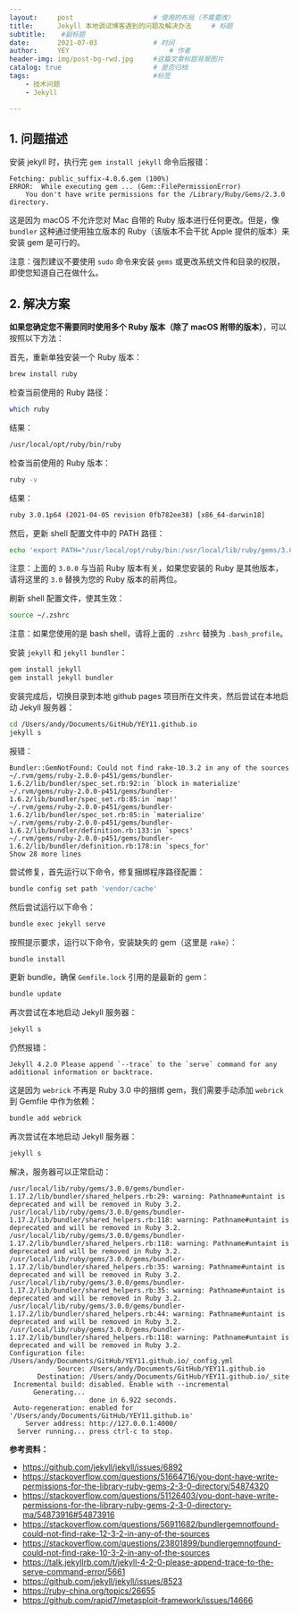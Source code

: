 ```yaml
---
layout:     post   				    # 使用的布局（不需要改）
title:      Jekyll 本地调试博客遇到的问题及解决办法   	# 标题 
subtitle:    #副标题
date:       2021-07-03 				# 时间
author:     YEY 						# 作者
header-img: img/post-bg-rwd.jpg 	#这篇文章标题背景图片
catalog: true 						# 是否归档
tags:								#标签
    - 技术问题
    - Jekyll

---
```


## 1. 问题描述

安装 jekyll 时，执行完 `gem install jekyll` 命令后报错：

```
Fetching: public_suffix-4.0.6.gem (100%)
ERROR:  While executing gem ... (Gem::FilePermissionError)
    You don't have write permissions for the /Library/Ruby/Gems/2.3.0 directory.
```

这是因为 macOS 不允许您对 Mac 自带的 Ruby 版本进行任何更改。但是，像 `bundler` 这种通过使用独立版本的 Ruby（该版本不会干扰 Apple 提供的版本）来安装 gem 是可行的。

注意：强烈建议不要使用 `sudo` 命令来安装 `gems` 或更改系统文件和目录的权限，即使您知道自己在做什么。

## 2. 解决方案

**如果您确定您不需要同时使用多个 Ruby 版本（除了 macOS 附带的版本）**，可以按照以下方法：

首先，重新单独安装一个 Ruby 版本：

```bash
brew install ruby
```

检查当前使用的 Ruby 路径：

```bash
which ruby
```

结果：

```bash
/usr/local/opt/ruby/bin/ruby
```

检查当前使用的 Ruby 版本：

```bash
ruby -v
```

结果：

```bash
ruby 3.0.1p64 (2021-04-05 revision 0fb782ee38) [x86_64-darwin18]
```

然后，更新 shell 配置文件中的 PATH 路径：

```bash
echo 'export PATH="/usr/local/opt/ruby/bin:/usr/local/lib/ruby/gems/3.0.0/bin:$PATH"' >> ~/.zshrc
```

注意：上面的 `3.0.0` 与当前 Ruby 版本有关，如果您安装的 Ruby 是其他版本，请将这里的 `3.0` 替换为您的 Ruby 版本的前两位。

刷新 shell 配置文件，使其生效：

```bash
source ~/.zshrc
```

注意：如果您使用的是 bash shell，请将上面的 `.zshrc` 替换为 `.bash_profile`。

安装 `jekyll` 和 `jekyll bundler`：

```bash
gem install jekyll
gem install jekyll bundler
```

安装完成后，切换目录到本地 github pages 项目所在文件夹，然后尝试在本地启动 Jekyll 服务器：

```bash
cd /Users/andy/Documents/GitHub/YEY11.github.io
jekyll s
```

报错：

```
Bundler::GemNotFound: Could not find rake-10.3.2 in any of the sources
~/.rvm/gems/ruby-2.0.0-p451/gems/bundler-1.6.2/lib/bundler/spec_set.rb:92:in `block in materialize'
~/.rvm/gems/ruby-2.0.0-p451/gems/bundler-1.6.2/lib/bundler/spec_set.rb:85:in `map!'
~/.rvm/gems/ruby-2.0.0-p451/gems/bundler-1.6.2/lib/bundler/spec_set.rb:85:in `materialize'
~/.rvm/gems/ruby-2.0.0-p451/gems/bundler-1.6.2/lib/bundler/definition.rb:133:in `specs'
~/.rvm/gems/ruby-2.0.0-p451/gems/bundler-1.6.2/lib/bundler/definition.rb:178:in `specs_for'
Show 28 more lines
```

尝试修复，首先运行以下命令，修复捆绑程序路径配置：

```bash
bundle config set path 'vendor/cache'
```

然后尝试运行以下命令：

``` bash
bundle exec jekyll serve
```

按照提示要求，运行以下命令，安装缺失的 gem（这里是 `rake`）：

```bash
bundle install
```

更新 bundle，确保 `Gemfile.lock` 引用的是最新的 gem：

```bash
bundle update
```

再次尝试在本地启动 Jekyll 服务器：

```bash
jekyll s
```

仍然报错：

```
Jekyll 4.2.0 Please append `--trace` to the `serve` command for any additional information or backtrace.
```

这是因为 `webrick` 不再是 Ruby 3.0 中的捆绑 gem，我们需要手动添加 `webrick` 到 Gemfile 中作为依赖：

```bash
bundle add webrick
```

再次尝试在本地启动 Jekyll 服务器：

```bash
jekyll s
```

解决，服务器可以正常启动：

```
/usr/local/lib/ruby/gems/3.0.0/gems/bundler-1.17.2/lib/bundler/shared_helpers.rb:29: warning: Pathname#untaint is deprecated and will be removed in Ruby 3.2.
/usr/local/lib/ruby/gems/3.0.0/gems/bundler-1.17.2/lib/bundler/shared_helpers.rb:118: warning: Pathname#untaint is deprecated and will be removed in Ruby 3.2.
/usr/local/lib/ruby/gems/3.0.0/gems/bundler-1.17.2/lib/bundler/shared_helpers.rb:118: warning: Pathname#untaint is deprecated and will be removed in Ruby 3.2.
/usr/local/lib/ruby/gems/3.0.0/gems/bundler-1.17.2/lib/bundler/shared_helpers.rb:35: warning: Pathname#untaint is deprecated and will be removed in Ruby 3.2.
/usr/local/lib/ruby/gems/3.0.0/gems/bundler-1.17.2/lib/bundler/shared_helpers.rb:35: warning: Pathname#untaint is deprecated and will be removed in Ruby 3.2.
/usr/local/lib/ruby/gems/3.0.0/gems/bundler-1.17.2/lib/bundler/shared_helpers.rb:44: warning: Pathname#untaint is deprecated and will be removed in Ruby 3.2.
/usr/local/lib/ruby/gems/3.0.0/gems/bundler-1.17.2/lib/bundler/shared_helpers.rb:118: warning: Pathname#untaint is deprecated and will be removed in Ruby 3.2.
Configuration file: /Users/andy/Documents/GitHub/YEY11.github.io/_config.yml
            Source: /Users/andy/Documents/GitHub/YEY11.github.io
       Destination: /Users/andy/Documents/GitHub/YEY11.github.io/_site
 Incremental build: disabled. Enable with --incremental
      Generating...
                    done in 6.922 seconds.
 Auto-regeneration: enabled for '/Users/andy/Documents/GitHub/YEY11.github.io'
    Server address: http://127.0.0.1:4000/
  Server running... press ctrl-c to stop.
```

**参考资料：**

* <https://github.com/jekyll/jekyll/issues/6892>
* <https://stackoverflow.com/questions/51664716/you-dont-have-write-permissions-for-the-library-ruby-gems-2-3-0-directory/54874320>
* <https://stackoverflow.com/questions/51126403/you-dont-have-write-permissions-for-the-library-ruby-gems-2-3-0-directory-ma/54873916#54873916>
* <https://stackoverflow.com/questions/56911682/bundlergemnotfound-could-not-find-rake-12-3-2-in-any-of-the-sources>
* <https://stackoverflow.com/questions/23801899/bundlergemnotfound-could-not-find-rake-10-3-2-in-any-of-the-sources>
* <https://talk.jekyllrb.com/t/jekyll-4-2-0-please-append-trace-to-the-serve-command-error/5661>
* <https://github.com/jekyll/jekyll/issues/8523>
* <https://ruby-china.org/topics/26655>
* <https://github.com/rapid7/metasploit-framework/issues/14666>

